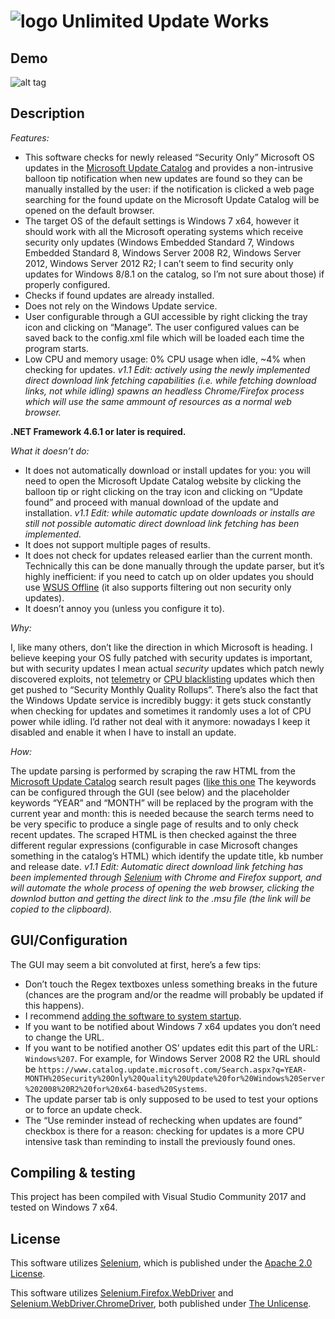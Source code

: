# ![logo](https://i.imgur.com/7STCWxn.png) Unlimited Update Works



## Demo

![alt tag](https://i.imgur.com/jUr36rC.gif)

## Description
*Features:*
* This software checks for newly released “Security Only” Microsoft OS updates in the [Microsoft Update Catalog](https://www.catalog.update.microsoft.com/Home.aspx) and provides a non-intrusive balloon tip notification when new updates are found so they can be manually installed by the user: if the notification is clicked a web page searching for the found update on the Microsoft Update Catalog will be opened on the default browser. 
* The target OS of the default settings is Windows 7 x64, however it should work with all the Microsoft operating systems which receive security only updates (Windows Embedded Standard 7, Windows Embedded Standard 8, Windows Server 2008 R2, Windows Server 2012, Windows Server 2012 R2; I can’t seem to find security only updates for Windows 8/8.1 on the catalog, so I’m not sure about those) if properly configured.
* Checks if found updates are already installed.
* Does not rely on the Windows Update service.
* User configurable through a GUI accessible by right clicking the tray icon and clicking on “Manage”. The user configured values can be saved back to the config.xml file which will be loaded each time the program starts.
* Low CPU and memory usage: 0% CPU usage when idle, ~4% when checking for updates. *v1.1 Edit: actively using the newly implemented direct download link fetching capabilities (i.e. while fetching download links, not while idling) spawns an headless Chrome/Firefox process which will use the same ammount of resources as a normal web browser.*

**.NET Framework 4.6.1 or later is required.**

*What it doesn’t do:*
* It does not automatically download or install updates for you: you will need to open the Microsoft Update Catalog website by clicking the balloon tip or right clicking on the tray icon and clicking on “Update found” and proceed with manual download of the update and installation. *v1.1 Edit: while automatic update downloads or installs are still not possible automatic direct download link fetching has been implemented.*
* It does not support multiple pages of results.
* It does not check for updates released earlier than the current month. Technically this can be done manually through the update parser, but it’s highly inefficient: if you need to catch up on older updates you should use [WSUS Offline](http://download.wsusoffline.net/) (it also supports filtering out non security only updates).
* It doesn’t annoy you (unless you configure it to).

*Why:*

I, like many others, don’t like the direction in which Microsoft is heading. I believe keeping your OS fully patched with security updates is important, but with security updates I mean actual *security* updates which patch newly discovered exploits, not [telemetry](https://winaero.com/blog/telemetry-and-data-collection-are-coming-to-windows-7-and-windows-8-too/)  or [CPU blacklisting](https://arstechnica.com/information-technology/2017/04/new-processors-are-now-blocked-from-receiving-updates-on-old-windows/) updates which then get pushed to “Security Monthly Quality Rollups”.
There’s also the fact that the Windows Update service is incredibly buggy: it gets stuck constantly when checking for updates and sometimes it randomly uses a lot of CPU power while idling. I’d rather not deal with it anymore: nowadays I keep it disabled and enable it when I have to install an update.

*How:*

The update parsing is performed by scraping the raw HTML from the [Microsoft Update Catalog](https://www.catalog.update.microsoft.com/Home.aspx) search result pages ([like this one](https://www.catalog.update.microsoft.com/Search.aspx?q=2018-02%20Security%20Only%20Quality%20Update%20for%20Windows%207%20for%20x64-based%20Systems)
The keywords can be configured through the GUI (see below) and the placeholder keywords “YEAR” and “MONTH” will be replaced by the program with the current year and month: this is needed because the search terms need to be very specific to produce a single page of results and to only check recent updates.
The scraped HTML is then checked against the three different regular expressions (configurable in case Microsoft changes something in the catalog’s HTML) which identify the update title, kb number and release date.
*v1.1 Edit: Automatic direct download link fetching has been implemented through [Selenium](https://github.com/SeleniumHQ/selenium) with Chrome and Firefox support, and will automate the whole process of opening the web browser, clicking the downlod button and getting the direct link to the .msu file (the link will be copied to the clipboard).*


## GUI/Configuration
The GUI may seem a bit convoluted at first, here’s a few tips:
* Don’t touch the Regex textboxes unless something breaks in the future (chances are the program and/or the readme will probably be updated if this happens).
* I recommend [adding the software to system startup](https://www.howtogeek.com/208224/how-to-add-programs-files-and-folders-to-system-startup-in-windows-8.1/).
* If you want to be notified about Windows 7 x64 updates you don’t need to change the URL.
* If you want to be notified another OS’ updates edit this part of the URL: `Windows%207`. For example, for Windows Server 2008 R2 the URL should be `https://www.catalog.update.microsoft.com/Search.aspx?q=YEAR-MONTH%20Security%20Only%20Quality%20Update%20for%20Windows%20Server%202008%20R2%20for%20x64-based%20Systems`.
* The update parser tab is only supposed to be used to test your options or to force an update check.
* The “Use reminder instead of rechecking when updates are found” checkbox is there for a reason: checking for updates is a more CPU intensive task than reminding to install the previously found ones.

## Compiling & testing
This project has been compiled with Visual Studio Community 2017 and tested on Windows 7 x64.

## License
This software utilizes [Selenium](https://github.com/SeleniumHQ/selenium), which is published under the [Apache 2.0 License](https://github.com/Wyse-/UnlimitedUpdateWorks/blob/master/LICENSE_Selenium).

This software utilizes [Selenium.Firefox.WebDriver](https://github.com/jbaranda/nupkg-selenium-webdrivers) and [Selenium.WebDriver.ChromeDriver](https://github.com/jsakamoto/nupkg-selenium-webdriver-chromedriver/), both published under [The Unlicense](https://github.com/Wyse-/UnlimitedUpdateWorks/blob/master/LICENSE).
